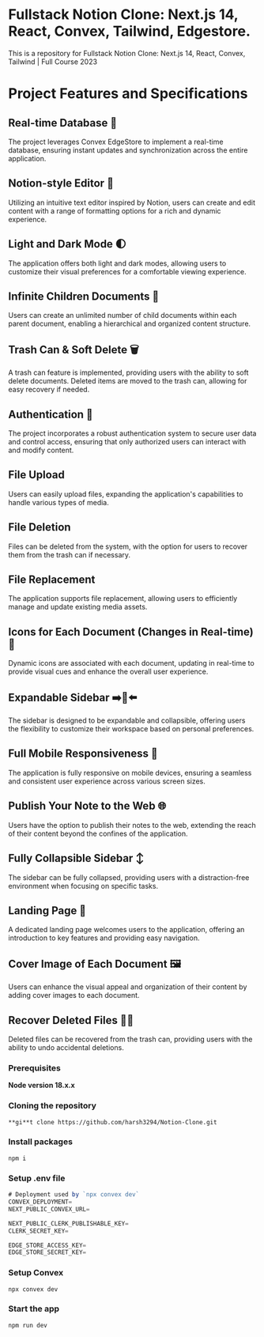 # Fullstack Notion Clone: Next.js 14, React, Convex, Tailwind, Edgestore.

This is a repository for Fullstack Notion Clone: Next.js 14, React, Convex, Tailwind | Full Course 2023

# Project Features and Specifications

## Real-time Database 🔗

The project leverages Convex EdgeStore to implement a real-time database, ensuring instant updates and synchronization across the entire application.

## Notion-style Editor 📝

Utilizing an intuitive text editor inspired by Notion, users can create and edit content with a range of formatting options for a rich and dynamic experience.

## Light and Dark Mode 🌓

The application offers both light and dark modes, allowing users to customize their visual preferences for a comfortable viewing experience.

## Infinite Children Documents 🌲

Users can create an unlimited number of child documents within each parent document, enabling a hierarchical and organized content structure.

## Trash Can & Soft Delete 🗑️

A trash can feature is implemented, providing users with the ability to soft delete documents. Deleted items are moved to the trash can, allowing for easy recovery if needed.

## Authentication 🔐

The project incorporates a robust authentication system to secure user data and control access, ensuring that only authorized users can interact with and modify content.

## File Upload

Users can easily upload files, expanding the application's capabilities to handle various types of media.

## File Deletion

Files can be deleted from the system, with the option for users to recover them from the trash can if necessary.

## File Replacement

The application supports file replacement, allowing users to efficiently manage and update existing media assets.

## Icons for Each Document (Changes in Real-time) 🌠

Dynamic icons are associated with each document, updating in real-time to provide visual cues and enhance the overall user experience.

## Expandable Sidebar ➡️🔀⬅️

The sidebar is designed to be expandable and collapsible, offering users the flexibility to customize their workspace based on personal preferences.

## Full Mobile Responsiveness 📱

The application is fully responsive on mobile devices, ensuring a seamless and consistent user experience across various screen sizes.

## Publish Your Note to the Web 🌐

Users have the option to publish their notes to the web, extending the reach of their content beyond the confines of the application.

## Fully Collapsible Sidebar ↕️

The sidebar can be fully collapsed, providing users with a distraction-free environment when focusing on specific tasks.

## Landing Page 🛬

A dedicated landing page welcomes users to the application, offering an introduction to key features and providing easy navigation.

## Cover Image of Each Document 🖼️

Users can enhance the visual appeal and organization of their content by adding cover images to each document.

## Recover Deleted Files 🔄📄

Deleted files can be recovered from the trash can, providing users with the ability to undo accidental deletions.

### Prerequisites

**Node version 18.x.x**

### Cloning the repository

```shell
**gi**t clone https://github.com/harsh3294/Notion-Clone.git
```

### Install packages

```shell
npm i
```

### Setup .env file

```js
# Deployment used by `npx convex dev`
CONVEX_DEPLOYMENT=
NEXT_PUBLIC_CONVEX_URL=

NEXT_PUBLIC_CLERK_PUBLISHABLE_KEY=
CLERK_SECRET_KEY=

EDGE_STORE_ACCESS_KEY=
EDGE_STORE_SECRET_KEY=
```

### Setup Convex

```shell
npx convex dev

```

### Start the app

```shell
npm run dev
```
